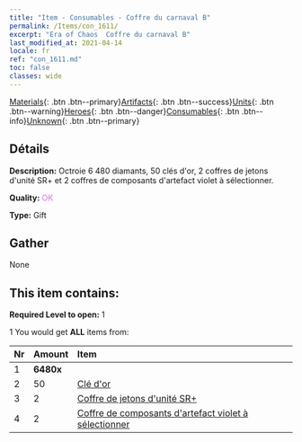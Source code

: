 ```yaml
---
title: "Item - Consumables - Coffre du carnaval B"
permalink: /Items/con_1611/
excerpt: "Era of Chaos  Coffre du carnaval B"
last_modified_at: 2021-04-14
locale: fr
ref: "con_1611.md"
toc: false
classes: wide
---
```

 [Materials](/fr/Items/){: .btn .btn--primary}[Artifacts](/fr/Items/Artifacts/){: .btn .btn--success}[Units](/fr/Items/Units/){: .btn .btn--warning}[Heroes](/fr/Items/Heroes/){: .btn .btn--danger}[Consumables](/fr/Items/Consumables/){: .btn .btn--info}[Unknown](/fr/Items/Unknown/){: .btn .btn--primary}

## Détails
 **Description:** Octroie 6 480 diamants, 50 clés d'or, 2 coffres de jetons d'unité SR+ et 2 coffres de composants d'artefact violet à sélectionner.

 **Quality:** <span style="color: #DA70D6">OK</span>

 **Type:** Gift

## Gather

  None

## This item contains:

 **Required Level to open:** 1

 1 You would get **ALL** items  from:

  | Nr | Amount |     Item    |
  |:---|:-------|:------------|
  | 1 |  **6480x** | <i class="fas fa-gem"/> |  | 
  | 2 | 50 | [Clé d'or](/fr/Items/con_783/) | 
  | 3 | 2 | [Coffre de jetons d'unité SR+](/fr/Items/con_1598/) | 
  | 4 | 2 | [Coffre de composants d'artefact violet à sélectionner](/fr/Items/con_1612/) | 
